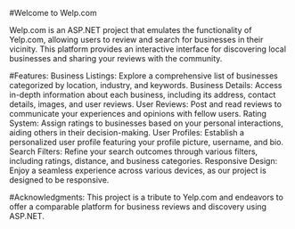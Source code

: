 #Welcome to Welp.com

Welp.com is an ASP.NET project that emulates the functionality of Yelp.com, allowing users to review and search for businesses in their vicinity. This platform provides an interactive interface for discovering local businesses and sharing your reviews with the community.

#Features:
Business Listings: Explore a comprehensive list of businesses categorized by location, industry, and keywords.
Business Details: Access in-depth information about each business, including its address, contact details, images, and user reviews.
User Reviews: Post and read reviews to communicate your experiences and opinions with fellow users.
Rating System: Assign ratings to businesses based on your personal interactions, aiding others in their decision-making.
User Profiles: Establish a personalized user profile featuring your profile picture, username, and bio.
Search Filters: Refine your search outcomes through various filters, including ratings, distance, and business categories.
Responsive Design: Enjoy a seamless experience across various devices, as our project is designed to be responsive.



#Acknowledgments:
This project is a tribute to Yelp.com and endeavors to offer a comparable platform for business reviews and discovery using ASP.NET.
